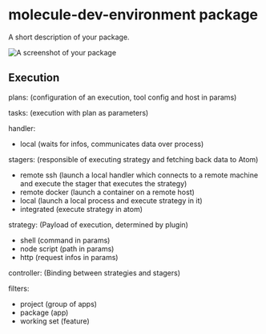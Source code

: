 # molecule-dev-environment package

A short description of your package.

![A screenshot of your package](https://f.cloud.github.com/assets/69169/2290250/c35d867a-a017-11e3-86be-cd7c5bf3ff9b.gif)

## Execution

plans: (configuration of an execution, tool config and host in params)

tasks: (execution with plan as parameters)

handler:
  - local (waits for infos, communicates data over process)

stagers: (responsible of executing strategy and fetching back data to Atom)
  - remote ssh (launch a local handler which connects to a remote machine and execute the stager that executes the strategy)
  - remote docker (launch a container on a remote host)
  - local (launch a local process and execute strategy in it)
  - integrated (execute strategy in atom)

strategy: (Payload of execution, determined by plugin)
  - shell (command in params)
  - node script (path in params)
  - http (request infos in params)

controller: (Binding between strategies and stagers)

filters:
  - project (group of apps)
  - package (app)
  - working set (feature)
